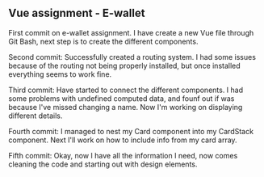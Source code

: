 Vue assignment - E-wallet
--

First commit on e-wallet assignment. I have create a new Vue file through Git Bash, next step is to create the different components.

Second commit: Successfully created a routing system. I had some issues because of the routing not being properly installed, but once installed everything seems to work fine.

Third commit: Have started to connect the different components. I had some problems with undefined computed data, and founf out if was because I've missed changing a name. Now I'm working on displaying different details.

Fourth commit: I managed to nest my Card component into my CardStack component. Next I'll work on how to include info from my card array.

Fifth commit: Okay, now I have all the information I need, now comes cleaning the code and starting out with design elements.